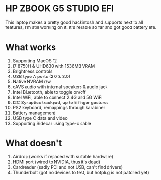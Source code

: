 # HP ZBOOK G5 STUDIO EFI
This laptop makes a pretty good hackintosh and supports next to all features, I'm still working on it. It's reliable so far and got good battery life. 

# What works
 1. Supporting MacOS 12
 2. i7 8750H & UHD630 with 1536MB VRAM
 3. Brightness controls
 4. USB type A ports (2.0 & 3.0)
 5. Native NVRAM r/w
 6. cAVS audio with internal speakers & audio jack
 7. Intel Bluetooth, able to toggle on/off
 8. Intel WiFi, able to connect 2.4G and 5G WiFi
 9. I2C Synaptics trackpad, up to 5 finger gestures
 10. PS2 keyboard, remappings through karabiner
 11. Battery management
 12. USB type C data and video
 13. Supporting Sidecar using type-c cable
# What doesn't
 1. Airdrop (works if repaced with suitable hardware)
 2. HDMI port (wired to NVIDIA, thus it's dead)
 3. Cardreader (sadly PCI and not USB, can't find drivers)
 4. Thunderbolt (got no devices to test, but hotplug is not patched yet)
